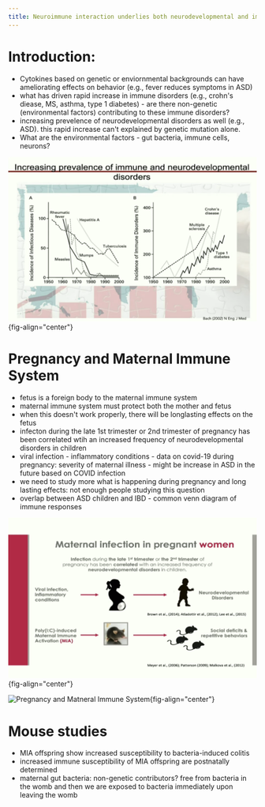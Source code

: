 ```yaml
---
title: Neuroimmune interaction underlies both neurodevelopmental and immune-primed phenotypes - Jun Huh
---
```


# Introduction:
* Cytokines based on genetic or enviornmental backgrounds can have ameliorating effects on behavior (e.g., fever reduces symptoms in ASD)
* what has driven rapid increase in immune disorders (e.g., crohn's diease, MS, asthma, type 1 diabetes) - are there non-genetic (environmental factors) contributing to these immune disorders?
* increasing prevelence of neurodevelopmental disorders as well (e.g., ASD). this rapid increase can't explained by genetic mutation alone.
* What are the environmental factors - gut bacteria, immune cells, neurons?

![](../assets/images/SCSB1.png){fig-align="center"}

# Pregnancy and Maternal Immune System
* fetus is a foreign body to the maternal immune system
* maternal immune system must protect both the mother and fetus
* when this doesn't work properly, there will be longlasting effects on the fetus
* infecton during the late 1st trimester or 2nd trimester of pregnancy has been correlated wtih an increased frequency of neurodevelopmental disorders in children
* viral infection - inflammatory conditions - data on covid-19 during pregnancy: severity of maternal illness - might be increase in ASD in the future based on COVID infection
* we need to study more what is happening during pregnancy and long lasting effects: not enough people studying this question
* overlap between ASD children and IBD - common venn diagram of immune responses

![Pregnancy and Matneral Immune System](../assets/images/SCSB2.png){fig-align="center"}

![Pregnancy and Matneral Immune System](../assets/images/SCSB3.png){fig-align="center"}

# Mouse studies
* MIA offspring show increased susceptibility to bacteria-induced colitis
* increased immune susceptibility of MIA offspring are postnatally determined
* maternal gut bacteria: non-genetic contributors? free from bacteria in the womb and then we are exposed to bacteria immediately upon leaving the womb

